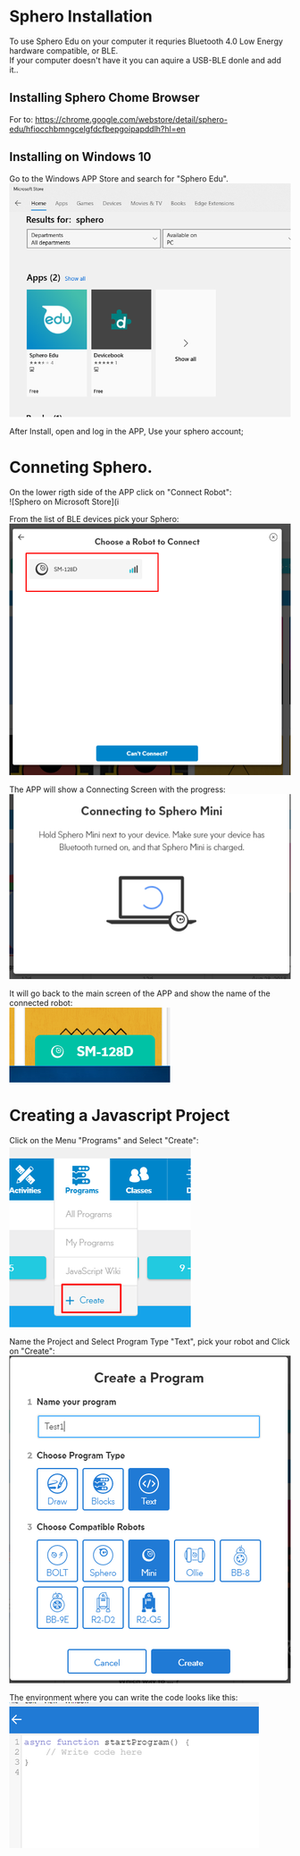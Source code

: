 # Sphero Installation

To use Sphero Edu on your computer it requries Bluetooth 4.0 Low Energy hardware compatible, or BLE.  
If your computer doesn't have it you can aquire a USB-BLE donle and add it..

## Installing Sphero Chome Browser
For to:
https://chrome.google.com/webstore/detail/sphero-edu/hfiocchbmngcelgfdcfbepgoipapddlh?hl=en

## Installing on Windows 10

Go to the Windows APP Store and search for "Sphero Edu".  
![Sphero on Microsoft Store](images/spherowindows10.png)  

After Install, open and log in the APP, Use your sphero account;

# Conneting Sphero.

On the lower rigth side of the APP click on "Connect Robot":  
![Sphero on Microsoft Store](i 


From the list of BLE devices pick your Sphero:  
![Sphero on Microsoft Store](images/PAIRSphero.png)

The APP will show a Connecting Screen with the progress:  
![Sphero on Microsoft Store](images/connecting.png)

It will go back to the main screen of the APP and show the name of the connected robot:  
![Sphero on Microsoft Store](images/Conected.png)

# Creating a Javascript Project

Click on the Menu "Programs" and Select "Create":  
![Sphero on Microsoft Store](images/SpheroNewProject.png)  

Name the Project and Select Program Type "Text", pick your robot and Click on "Create":  
![Sphero on Microsoft Store](images/SpheroNewJavaScriptProgram.png)  

The environment where you can write the code looks like this:  
![Coding](images/SpheroJavaScript.png)










